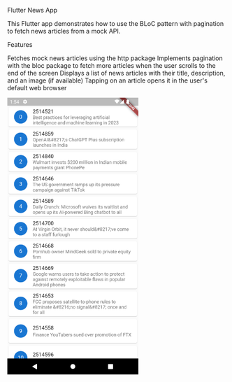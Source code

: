 Flutter News App

This Flutter app demonstrates how to use the BLoC pattern with pagination to fetch news articles from a mock API.

Features

Fetches mock news articles using the http package
Implements pagination with the bloc package to fetch more articles when the user scrolls to the end of the screen
Displays a list of news articles with their title, description, and an image (if available)
Tapping on an article opens it in the user's default web browser

<p float="left">
  <img src="bloc_pagination.png" alt="" width="300" />
</p>
